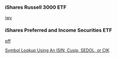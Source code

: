 
### iShares Russell 3000 ETF
[iwv](https://www.ishares.com/us/products/239714/iwv)

### iShares Preferred and Income Securities ETF
[pff](https://www.ishares.com/us/products/239826/pff)

[Symbol Lookup Using An ISIN, Cusip, SEDOL, or CIK](https://stockmarketmba.com/symbollookupusingidentifier.php)
